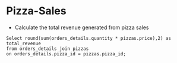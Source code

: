 # Pizza-Sales

- Calculate the total revenue generated from pizza sales
```
Select round(sum(orders_details.quantity * pizzas.price),2) as total_revenue
from orders_details join pizzas
on orders_details.pizza_id = pizzas.pizza_id;
```
